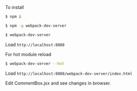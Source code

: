 To install

```bash
$ npm i

$ npm -g webpack-dev-server

$ webpack-dev-server
```

Load `http://localhost:8080`

For hot module reload

```bash
$ webpack-dev-server --hot
```

Load `http://localhost:8080/webpack-dev-server/index.html`

Edit CommentBox.jsx and see changes in browser.